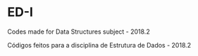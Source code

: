 # ED-I
Codes made for Data Structures subject - 2018.2

Códigos feitos para a disciplina de Estrutura de Dados - 2018.2
